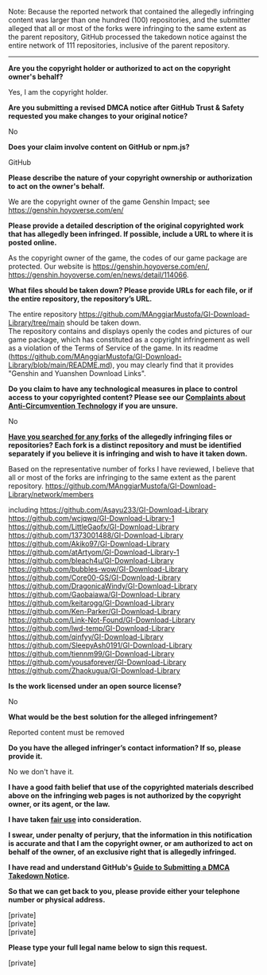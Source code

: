 Note: Because the reported network that contained the allegedly infringing content was larger than one hundred (100) repositories, and the submitter alleged that all or most of the forks were infringing to the same extent as the parent repository, GitHub processed the takedown notice against the entire network of 111 repositories, inclusive of the parent repository. 

---

**Are you the copyright holder or authorized to act on the copyright owner's behalf?**

Yes, I am the copyright holder.

**Are you submitting a revised DMCA notice after GitHub Trust & Safety requested you make changes to your original notice?**

No

**Does your claim involve content on GitHub or npm.js?**

GitHub

**Please describe the nature of your copyright ownership or authorization to act on the owner's behalf.**

We are the copyright owner of the game Genshin Impact; see https://genshin.hoyoverse.com/en/

**Please provide a detailed description of the original copyrighted work that has allegedly been infringed. If possible, include a URL to where it is posted online.**

As the copyright owner of the game, the codes of our game package are protected. Our website is https://genshin.hoyoverse.com/en/,  
https://genshin.hoyoverse.com/en/news/detail/114066.

**What files should be taken down? Please provide URLs for each file, or if the entire repository, the repository’s URL.**

The entire repository https://github.com/MAnggiarMustofa/GI-Download-Library/tree/main should be taken down.  
The repository contains and displays openly the codes and pictures of our game package, which has constituted as a copyright infringement as well as a violation of the Terms of Service of the game. In its readme (https://github.com/MAnggiarMustofa/GI-Download-Library/blob/main/README.md), you may clearly find that it provides "Genshin and Yuanshen Download Links".

**Do you claim to have any technological measures in place to control access to your copyrighted content? Please see our <a href="https://docs.github.com/articles/guide-to-submitting-a-dmca-takedown-notice#complaints-about-anti-circumvention-technology">Complaints about Anti-Circumvention Technology</a> if you are unsure.**

No

**<a href="https://docs.github.com/articles/dmca-takedown-policy#b-what-about-forks-or-whats-a-fork"> Have you searched for any forks</a> of the allegedly infringing files or repositories? Each fork is a distinct repository and must be identified separately if you believe it is infringing and wish to have it taken down.**

Based on the representative number of forks I have reviewed, I believe that all or most of the forks are infringing to the same extent as the parent repository. https://github.com/MAnggiarMustofa/GI-Download-Library/network/members  

including https://github.com/Asayu233/GI-Download-Library  
https://github.com/wcjqwq/GI-Download-Library-1  
https://github.com/LittleGaofx/GI-Download-Library  
https://github.com/1373001488/GI-Download-Library  
https://github.com/Akiko97/GI-Download-Library  
https://github.com/atArtyom/GI-Download-Library-1  
https://github.com/bleach4u/GI-Download-Library  
https://github.com/bubbles-wow/GI-Download-Library  
https://github.com/Core00-GS/GI-Download-Library  
https://github.com/DragonicaWindy/GI-Download-Library  
https://github.com/Gaobaiawa/GI-Download-Library  
https://github.com/keitarogg/GI-Download-Library  
https://github.com/Ken-Parker/GI-Download-Library  
https://github.com/Link-Not-Found/GI-Download-Library  
https://github.com/lwd-temp/GI-Download-Library  
https://github.com/qinfyy/GI-Download-Library  
https://github.com/SleepyAsh0191/GI-Download-Library  
https://github.com/tiennm99/GI-Download-Library  
https://github.com/yousaforever/GI-Download-Library  
https://github.com/Zhaokugua/GI-Download-Library

**Is the work licensed under an open source license?**

No

**What would be the best solution for the alleged infringement?**

Reported content must be removed

**Do you have the alleged infringer’s contact information? If so, please provide it.**

No we don't have it.

**I have a good faith belief that use of the copyrighted materials described above on the infringing web pages is not authorized by the copyright owner, or its agent, or the law.**

**I have taken <a href="https://www.lumendatabase.org/topics/22">fair use</a> into consideration.**

**I swear, under penalty of perjury, that the information in this notification is accurate and that I am the copyright owner, or am authorized to act on behalf of the owner, of an exclusive right that is allegedly infringed.**

**I have read and understand GitHub's <a href="https://docs.github.com/articles/guide-to-submitting-a-dmca-takedown-notice/">Guide to Submitting a DMCA Takedown Notice</a>.**

**So that we can get back to you, please provide either your telephone number or physical address.**

[private]  
[private]  
[private]  

**Please type your full legal name below to sign this request.**

[private]  
